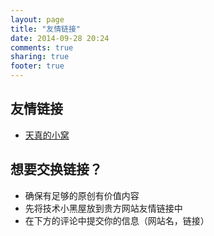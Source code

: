 ```yaml
---
layout: page
title: "友情链接"
date: 2014-09-28 20:24
comments: true
sharing: true
footer: true
---
```



## 友情链接

  * [天真的小窝](http://bin.zmide.com/?from=droidyuecom)


## 想要交换链接？

  * 确保有足够的原创有价值内容
  * 先将技术小黑屋放到贵方网站友情链接中
  * 在下方的评论中提交你的信息（网站名，链接）


